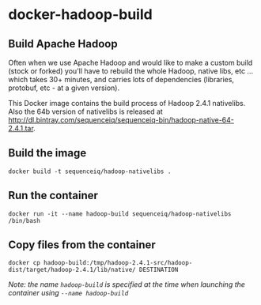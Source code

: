 docker-hadoop-build
===================

## Build Apache Hadoop
Often when we use Apache Hadoop and would like to make a custom build (stock or forked) you'll have to rebuild the whole Hadoop, native libs, etc ... which takes 30+ minutes, and carries lots of dependencies (libraries, protobuf, etc - at a given version).

This Docker image contains the build process of Hadoop 2.4.1 nativelibs. Also the 64b version of nativelibs is released at http://dl.bintray.com/sequenceiq/sequenceiq-bin/hadoop-native-64-2.4.1.tar.

## Build the image 
```
docker build -t sequenceiq/hadoop-nativelibs .
```

## Run the container
```
docker run -it --name hadoop-build sequenceiq/hadoop-nativelibs /bin/bash
```

## Copy files from the container
```
docker cp hadoop-build:/tmp/hadoop-2.4.1-src/hadoop-dist/target/hadoop-2.4.1/lib/native/ DESTINATION
```

_Note: the name `hadoop-build` is specified at the time when launching the container using `--name hadoop-build`_
